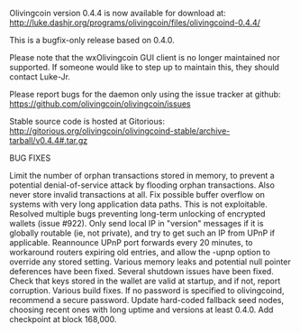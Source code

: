 Olivingcoin version 0.4.4 is now available for download at:
http://luke.dashjr.org/programs/olivingcoin/files/olivingcoind-0.4.4/

This is a bugfix-only release based on 0.4.0.

Please note that the wxOlivingcoin GUI client is no longer maintained nor supported. If someone would like to step up to maintain this, they should contact Luke-Jr.

Please report bugs for the daemon only using the issue tracker at github:
https://github.com/olivingcoin/olivingcoin/issues

Stable source code is hosted at Gitorious:
http://gitorious.org/olivingcoin/olivingcoind-stable/archive-tarball/v0.4.4#.tar.gz

BUG FIXES

Limit the number of orphan transactions stored in memory, to prevent a potential denial-of-service attack by flooding orphan transactions. Also never store invalid transactions at all.
Fix possible buffer overflow on systems with very long application data paths. This is not exploitable.
Resolved multiple bugs preventing long-term unlocking of encrypted wallets (issue #922).
Only send local IP in "version" messages if it is globally routable (ie, not private), and try to get such an IP from UPnP if applicable.
Reannounce UPnP port forwards every 20 minutes, to workaround routers expiring old entries, and allow the -upnp option to override any stored setting.
Various memory leaks and potential null pointer deferences have been
fixed.
Several shutdown issues have been fixed.
Check that keys stored in the wallet are valid at startup, and if not,
report corruption.
Various build fixes.
If no password is specified to olivingcoind, recommend a secure password.
Update hard-coded fallback seed nodes, choosing recent ones with long uptime and versions at least 0.4.0.
Add checkpoint at block 168,000.

